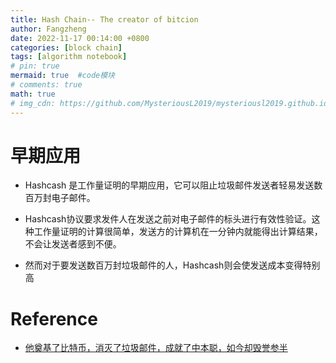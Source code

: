 ```yaml
---
title: Hash Chain-- The creator of bitcion
author: Fangzheng
date: 2022-11-17 00:14:00 +0800
categories: [block chain]
tags: [algorithm notebook]
# pin: true
mermaid: true  #code模块
# comments: true
math: true
# img_cdn: https://github.com/MysteriousL2019/mysteriousl2019.github.io/tree/master/assets/img/
---
```


# 早期应用
* Hashcash 是工作量证明的早期应用，它可以阻止垃圾邮件发送者轻易发送数百万封电子邮件。

* Hashcash协议要求发件人在发送之前对电子邮件的标头进行有效性验证。这种工作量证明的计算很简单，发送方的计算机在一分钟内就能得出计算结果，不会让发送者感到不便。
* 然而对于要发送数百万封垃圾邮件的人，Hashcash则会使发送成本变得特别高

# Reference
* [他奠基了比特币，消灭了垃圾邮件，成就了中本聪，如今却毁誉参半](https://baijiahao.baidu.com/s?id=1651957908599692575&wfr=spider&for=pc)